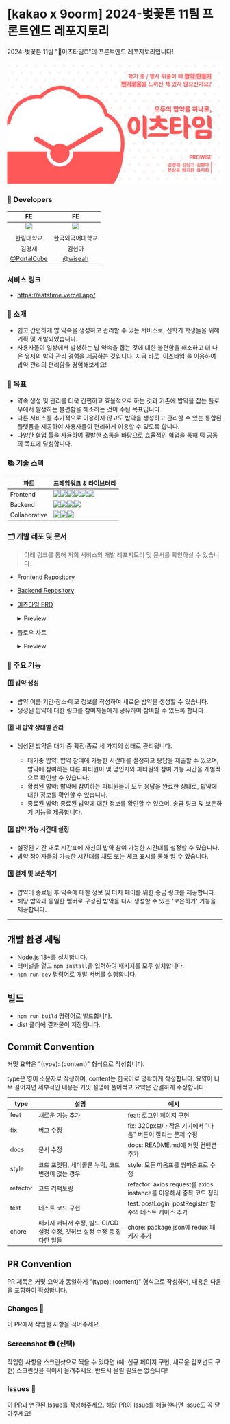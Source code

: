 # [kakao x 9oorm] 2024-벚꽃톤 11팀 프론트엔드 레포지토리

2024-벚꽃톤 11팀 "🍚이츠타임⏰"의 프론트엔드 레포지토리입니다!

<div align="center">
  <img src="https://github.com/goormthon-Univ/2024_BEOTKKOTTHON_TEAM_11/blob/main/pics/eatstime_intro.png" width="auto" height="auto">
</div>

### 🌸 Developers

|FE | FE |
| :---: | :---: |
|  <img style="width: 200px;" src="https://avatars.githubusercontent.com/u/35104213?v=4" />  | <img style="width: 200px;" src="https://github.com/goormthon-Univ/2024_BEOTKKOTTHON_TEAM_11/assets/118183190/eac44f26-00e4-45b0-a9e7-4efbdbe2393d" /> |
|한림대학교|한국외국어대학교|
|김경재|김현아|
|   [@PortalCube](https://github.com/PortalCube)   |  [@wiseah](https://github.com/wiseah)     |


### 서비스 링크
  - https://eatstime.vercel.app/

### 🔖 소개
  - 쉽고 간편하게 밥 약속을 생성하고 관리할 수 있는 서비스로, 신학기 학생들을 위해 기획 및 개발되었습니다.
  - 사용자들이 일상에서 발생하는 밥 약속을 잡는 것에 대한 불편함을 해소하고 더 나은 유저의 밥약 관리 경험을 제공하는 것입니다. 지금 바로 '이츠타임'을 이용하여 밥약 관리의 편리함을 경험해보세요!

### 🎯 목표
  - 약속 생성 및 관리를 더욱 간편하고 효율적으로 하는 것과 기존에 밥약을 잡는 플로우에서 발생하는 불편함을 해소하는 것이 주된 목표입니다.
  - 다른 서비스를 추가적으로 이용하지 않고도 밥약을 생성하고 관리할 수 있는 통합된 플랫폼을 제공하여 사용자들이 편리하게 이용할 수 있도록 합니다.
  - 다양한 협업 툴을 사용하여 활발한 소통을 바탕으로 효율적인 협업을 통해 팀 공동의 목표에 달성합니다.
 
### 📚 기술 스택

|파트|프레임워크 & 라이브러리|
|---|---|
|Frontend|<img src="https://img.shields.io/badge/React-61DAFB?style=flat-square&logo=react&logoColor=white"/><img src="https://img.shields.io/badge/Vite-646CFF?style=flat-square&logo=vite&logoColor=white"/><img src="https://img.shields.io/badge/Styled_Components-DB7093?style=flat-square&logo=styledcomponents&logoColor=white"/><img src="https://img.shields.io/badge/Redux-764ABC?style=flat-square&logo=redux&logoColor=white"/><img src="https://img.shields.io/badge/Axios-5A29E4?style=flat-square&logo=axios&logoColor=white"/><img src="https://img.shields.io/badge/Vercel-0000?style=flat-square&logo=vercel&logoColor=white"/>|
|Backend|<img src="https://img.shields.io/badge/Spring Boot-6DB33F?style=flat-square&logo=springboot&logoColor=white"/><img src="https://img.shields.io/badge/Spring Security-6DB33F?style=flat-square&logo=springsecurity&logoColor=white"/><img src="https://img.shields.io/badge/JWT-000000?style=flat-square&logo=jsonwebtokens&logoColor=white"/><img src="https://img.shields.io/badge/MySQL-4479A1?style=flat-square&logo=mysql&logoColor=white"/>|
|Collaborative|<img src="https://img.shields.io/badge/Notion-000000?style=flat-square&logo=notion&logoColor=white"/><img src="https://img.shields.io/badge/Figma-F24E1E?style=flat-square&logo=figma&logoColor=white"/><img src="https://img.shields.io/badge/GitHub-181717?style=flat-square&logo=github&logoColor=white"/>|


### 🗂️ 개발 레포 및 문서
> 아래 링크를 통해 저희 서비스의 개발 레포지토리 및 문서를 확인하실 수 있습니다.
  
- [Frontend Repository](https://github.com/goormthon-Univ/2024_BEOTKKOTTHON_TEAM_11_FE)
- [Backend Repository](https://github.com/goormthon-Univ/2024_BEOTKKOTTHON_TEAM_11_BE)
- [이츠타임 ERD](https://www.erdcloud.com/d/txHpp4bQaeeqAntZJ)
  <details>
    <summary>Preview</summary>

    <div align="center">
  <img src="https://github.com/goormthon-Univ/2024_BEOTKKOTTHON_TEAM_11/blob/main/pics/eatstime_erd.png" width="auto" height="auto">
</div>

  </details>

- 플로우 차트
  <details>
    <summary>Preview</summary>
  
    <div align="center">
  <img src="https://github.com/goormthon-Univ/2024_BEOTKKOTTHON_TEAM_11/blob/main/pics/eatstime_flow.png" width="auto" height="auto">
</div>

  </details>

### 🔗 주요 기능

  #### 1️⃣ 밥약 생성
  - 밥약 이름·기간·장소·메모 정보를 작성하여 새로운 밥약을 생성할 수 있습니다.
  - 생성된 밥약에 대한 링크를 참여자들에게 공유하여 참여할 수 있도록 합니다.

  #### 2️⃣ 내 밥약 상태별 관리
  - 생성된 밥약은 대기 중·확정·종료 세 가지의 상태로 관리됩니다.

    + 대기중 밥약: 밥약 참여에 가능한 시간대를 설정하고 응답을 제출할 수 있으며, 밥약에 참여하는 다른 파티원이 몇 명인지와 파티원의 참여 가능 시간을 개별적으로 확인할 수 있습니다.
    + 확정된 밥약: 밥약에 참여하는 파티원들이 모두 응답을 완료한 상태로, 밥약에 대한 정보를 확인할 수 있습니다.
    + 종료된 밥약: 종료된 밥약에 대한 정보를 확인할 수 있으며, 송금 링크 및 보은하기 기능을 제공합니다. 

  #### 3️⃣ 밥약 가능 시간대 설정
  - 설정된 기간 내로 시간표에 자신의 밥약 참여 가능한 시간대를 설정할 수 있습니다.
  - 밥약 참여자들의 가능한 시간대를 채도 또는 체크 표시를 통해 알 수 있습니다.

  #### 4️⃣ 결제 및 보은하기
  - 밥약이 종료된 후 약속에 대한 정보 및 더치 페이를 위한 송금 링크를 제공합니다.
  - 해당 밥약과 동일한 멤버로 구성된 밥약을 다시 생성할 수 있는 '보은하기' 기능을 제공합니다.


- - -
## 개발 환경 세팅

-   Node.js 18+를 설치합니다.
-   터미널을 열고 `npm install`을 입력하여 패키지를 모두 설치합니다.
-   `npm run dev` 명령어로 개발 서버를 실행합니다.

## 빌드

-   `npm run build` 명령어로 빌드합니다.
-   dist 폴더에 결과물이 저장됩니다.

## Commit Convention

커밋 요약은 "(type): (content)" 형식으로 작성합니다.

type은 영어 소문자로 작성하며, content는 한국어로 명확하게 작성합니다. 요약이 너무 길어지면 세부적인 내용은 커밋 설명에 풀어적고 요약은 간결하게 수정합니다.

| type     | 설명                                                                      | 예시                                                               |
| -------- | ------------------------------------------------------------------------- | ------------------------------------------------------------------ |
| feat     | 새로운 기능 추가                                                          | feat: 로그인 페이지 구현                                           |
| fix      | 버그 수정                                                                 | fix: 320px보다 작은 기기에서 "다음" 버튼이 잘리는 문제 수정        |
| docs     | 문서 수정                                                                 | docs: README.md에 커밋 컨벤션 추가                                 |
| style    | 코드 포맷팅, 세미콜론 누락, 코드 변경이 없는 경우                         | style: 모든 따옴표를 쌍따옴표로 수정                               |
| refactor | 코드 리팩토링                                                             | refactor: axios request를 axios instance를 이용해서 중복 코드 정리 |
| test     | 테스트 코드 구현                                                          | test: postLogin, postRegister 함수의 테스트 케이스 추가            |
| chore    | 패키지 매니저 수정, 빌드 CI/CD 설정 수정, 깃허브 설정 수정 등 잡다한 일들 | chore: package.json에 redux 패키지 추가                            |

## PR Convention

PR 제목은 커밋 요약과 동일하게 "(type): (content)" 형식으로 작성하며, 내용은 다음을 포함하여 작성합니다.

### Changes 📝

이 PR에서 작업한 사항을 적어주세요.

### Screenshot 📷 (선택)

작업한 사항을 스크린샷으로 찍을 수 있다면 (예: 신규 페이지 구현, 새로운 컴포넌트 구현) 스크린샷을 찍어서 올려주세요. 반드시 올릴 필요는 없습니다!

### Issues 🚩

이 PR과 연관된 Issue를 작성해주세요. 해당 PR이 Issue를 해결한다면 Issue도 꼭 닫아주세요!
